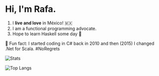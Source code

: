 # Hi, I'm Rafa.

1. I **live and love** in México! :mexico:
2. I am a functional programming advocate.
3. Hope to learn Haskell some day :monocle_face:

:clown_face: Fun fact: I started coding in C# back in 2010 and then (2015) I changed .Net for Scala. #NoRegrets

![Stats](https://github-readme-stats.vercel.app/api?username=Rafailong&count_private=true&show_icons=true&theme=default)

![Top Langs](https://github-readme-stats.vercel.app/api/top-langs?username=Rafailong&count_private=true&show_icons=true&theme=default)
